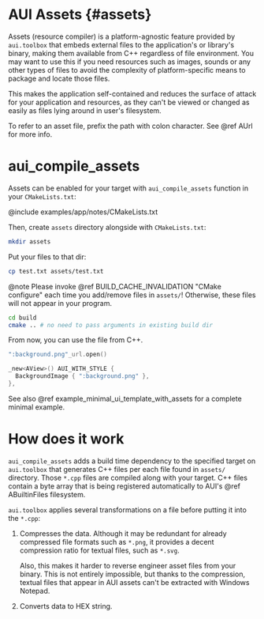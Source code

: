 # AUI Assets {#assets}

Assets (resource compiler) is a platform-agnostic feature provided by `aui.toolbox` that embeds external files to the
application's or library's binary, making them available from C++ regardless of file environment. You may want to use
this if you need resources such as images, sounds or any other types of files to avoid the complexity of
platform-specific means to package and locate those files.

This makes the application self-contained and reduces the surface of attack for your application and resources, as they
can't be viewed or changed as easily as files lying around in user's filesystem.

To refer to an asset file, prefix the path with colon character. See @ref AUrl for more info.

# aui_compile_assets

Assets can be enabled for your target with `aui_compile_assets` function in your `CMakeLists.txt`:

@include examples/app/notes/CMakeLists.txt

Then, create `assets` directory alongside with `CMakeLists.txt`:

```bash
mkdir assets
```

Put your files to that dir:

```bash
cp test.txt assets/test.txt
```

@note
Please invoke @ref BUILD_CACHE_INVALIDATION "CMake configure" each time you add/remove files in `assets/`! Otherwise,
these files will not appear in your program.
```bash
cd build
cmake .. # no need to pass arguments in existing build dir
```

From now, you can use the file from C++.

```cpp
":background.png"_url.open()
```

```cpp
_new<AView>() AUI_WITH_STYLE {
  BackgroundImage { ":background.png" },
},
```

See also @ref example_minimal_ui_template_with_assets for a complete minimal example.

# How does it work

`aui_compile_assets` adds a build time dependency to the specified target on `aui.toolbox` that generates C++ files per
each file found in `assets/` directory. Those `*.cpp` files are compiled along with your target. C++ files contain a
byte array that is being registered automatically to AUI's @ref ABuiltinFiles filesystem.

`aui.toolbox` applies several transformations on a file before putting it into the `*.cpp`:

1. Compresses the data. Although it may be redundant for already compressed file formats such as `*.png`, it provides a
   decent compression ratio for textual files, such as `*.svg`.

   Also, this makes it harder to reverse engineer asset files from your binary. This is not entirely impossible, but
   thanks to the compression, textual files that appear in AUI assets can't be extracted with Windows Notepad.

2. Converts data to HEX string.
